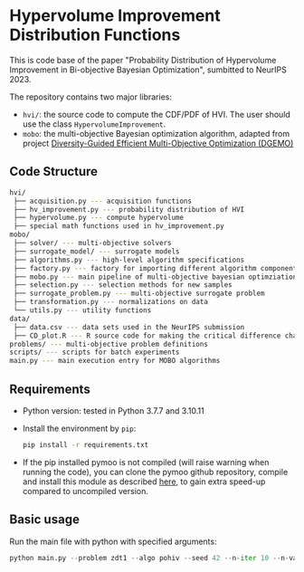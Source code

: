 # Hypervolume Improvement Distribution Functions

This is code base of the paper "Probability Distribution of Hypervolume Improvement in Bi-objective Bayesian Optimization",
sumbitted to NeurIPS 2023.

The repository contains two major libraries:

* `hvi/`: the source code to compute the CDF/PDF of HVI. The user should use the class `HypervolumeImprovement`.
* `mobo`: the multi-objective Bayesian optimization algorithm, adapted from project [Diversity-Guided Efficient Multi-Objective Optimization (DGEMO)](https://github.com/yunshengtian/DGEMO)

## Code Structure

```sh
hvi/
 ├── acquisition.py --- acquisition functions
 ├── hv_improvement.py --- probability distribution of HVI
 ├── hypervolume.py --- compute hypervolume 
 ├── special math functions used in hv_improvement.py
mobo/
 ├── solver/ --- multi-objective solvers
 ├── surrogate_model/ --- surrogate models
 ├── algorithms.py --- high-level algorithm specifications
 ├── factory.py --- factory for importing different algorithm components
 ├── mobo.py --- main pipeline of multi-objective bayesian optimziation
 ├── selection.py --- selection methods for new samples
 ├── surrogate_problem.py --- multi-objective surrogate problem
 ├── transformation.py --- normalizations on data
 └── utils.py --- utility functions
data/
 ├── data.csv --- data sets used in the NeurIPS submission
 ├── CD_plot.R --- R source code for making the critical difference charts
problems/ --- multi-objective problem definitions
scripts/ --- scripts for batch experiments
main.py --- main execution entry for MOBO algorithms
```

## Requirements

* Python version: tested in Python 3.7.7 and 3.10.11
* Install the environment by `pip`:

  ```sh
  pip install -r requirements.txt
  ```

* If the pip installed pymoo is not compiled (will raise warning when running the code), you can clone the pymoo github repository, compile and install this module as described [here](https://pymoo.org/installation.html#development), to gain extra speed-up compared to uncompiled version.

## Basic usage

Run the main file with python with specified arguments:

```python
python main.py --problem zdt1 --algo pohiv --seed 42 --n-iter 10 --n-var 10 --n-obj 2
```
